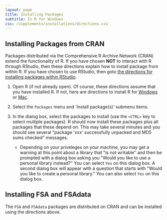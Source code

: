 ```yaml
---
layout: page
title: Installing Packages
subtitle: In R for Windows
css: /supplements/installations/directions.css
---
```


## Installing Packages from CRAN

Packages distributed via the Comprehensive R Archive Network (CRAN) extend the functionality of R.  If you have chosen **NOT** to interact with R through RStudio, then these directions explain how to install package from within R.  If you have chosen to use RStudio, then goto [the directions for installing packages within RStudio](InstallPackagesRStudio).

1. Open R (if not already open).  Of course, these directions assume that you have installed R.  If not, here are directions to install R for [Windows](InstallRWin) or [Mac]().

1. Select the `Packages` menu and `Install package(s)' submenu items.

1. In the dialog box, select the packages to install (use the `<CTRL>` key to select multiple packages).  R should now install these packages plus all packages that these depend on.  This may take several minutes and you should see several "package 'xxx' successfully unpacked and MD5 sums checked" messages.
    * Depending on your priveleges on your machine, you may get a warning at this point about a library that "is not writable" and then be prompted with a dialog box asking you "Would you like to use a personal library instead?"  You can select `Yes` on this dialog box.  A second dialog box will appear with a question that starts with "Would you like to create a personal library."  You can also select `Yes` on this dialog box.


## Installing FSA and FSAdata

The `FSA` and `FSAdata` packages are distributed on CRAN and can be installed using the directions above.
